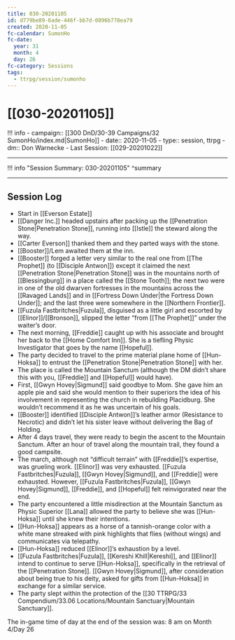 ```yaml
---
title: 030-20201105
id: d779be89-6ade-446f-bb7d-0896b778ea79
created: 2020-11-05
fc-calendar: SumonHo
fc-date:
  year: 31
  month: 4
  day: 26
fc-category: Sessions
tags:
  - ttrpg/session/sumonho
---
```


# [[030-20201105]]

!!! info
    - campaign:: [[300 DnD/30-39 Campaigns/32 SumonHo/index.md|SumonHo]]
    - date:: 2020-11-05
    - type:: session, ttrpg
    - dm:: Don Warnecke
    - Last Session: [[029-20201022]]


---

!!! info "Session Summary: 030-20201105"
    ^summary

---

## Session Log


- Start in [[Everson Estate]]
- [[Danger Inc.]]  headed upstairs after packing up the [[Penetration Stone|Penetration Stone]], running into [[Istle]] the steward along the way.
- [[Carter Everson]] thanked them and they parted ways with the stone.
- [[Booster]]/Lem awaited them at the inn.
- [[Booster]] forged a letter very similar to the real one from [[The Prophet]] (to [[Disciple Antwon]]) except it claimed the next [[Penetration Stone|Penetration Stone]] was in the mountains north of [[Blessingburg]] in a place called the [[Stone Tooth]]; the next two were in one of the old dwarven fortresses in the mountains across the [[Ravaged Lands]] and in [[Fortress Down Under|the Fortress Down Under]]; and the last three were somewhere in the [[Northern Frontier]].
- [[Fuzula Fastbritches|Fuzula]], disguised as a little girl and escorted by [[Elinor]]/[[Bronson]], slipped the letter “from [[The Prophet]]” under the waiter’s door.
- The next morning, [[Freddie]] caught up with his associate and brought her back to the [[Home Comfort Inn]]. She is a tiefling Physic Investigator that goes by the name [[Hopeful]].
- The party decided to travel to the prime material plane home of [[Hun-Hoksa]] to entrust the [[Penetration Stone|Penetration Stone]] with her.
- The place is called the Mountain Sanctum (although the DM didn’t share this with you, [[Freddie]] and [[Hopeful]] would have).
- First, [[Gwyn Hovey|Sigmund]] said goodbye to Mom. She gave him an apple pie and said she would mention to their superiors the idea of his involvement in representing the church in rebuilding Placidburg. She wouldn’t recommend it as he was uncertain of his goals.
- [[Booster]] identified [[Disciple Antwon]]’s leather armor (Resistance to Necrotic) and didn’t let his sister leave without delivering the Bag of Holding.
- After 4 days travel, they were ready to begin the ascent to the Mountain Sanctum. After an hour of travel along the mountain trail, they found a good campsite.
- The march, although not “difficult terrain” with [[Freddie]]’s expertise, was grueling work. [[Elinor]] was very exhausted. [[Fuzula Fastbritches|Fuzula]], [[Gwyn Hovey|Sigmund]], and [[Freddie]] were exhausted. However, [[Fuzula Fastbritches|Fuzula]], [[Gwyn Hovey|Sigmund]], [[Freddie]], and [[Hopeful]] felt reinvigorated near the end.
- The party encountered a little misdirection at the Mountain Sanctum as Physic Superior [[Lana]] allowed the party to believe she was [[Hun-Hoksa]] until she knew their intentions.
- [[Hun-Hoksa]] appears as a horse of a tannish-orange color with a white mane streaked with pink highlights that flies (without wings) and communicates via telepathy.
- [[Hun-Hoksa]] reduced [[Elinor]]’s exhaustion by a level.
- [[Fuzula Fastbritches|Fuzula]], [[Kereshi Khill|Kereshi]], and [[Elinor]] intend to continue to serve [[Hun-Hoksa]], specifically in the retrieval of the [[Penetration Stone]]. [[Gwyn Hovey|Sigmund]], after consideration about being true to his deity, asked for gifts from [[Hun-Hoksa]] in exchange for a similar service.
- The party slept within the protection of the [[30 TTRPG/33 Compendium/33.06 Locations/Mountain Sanctuary|Mountain Sanctuary]].

The in-game time of day at the end of the session was: 8 am on Month 4/Day 26
